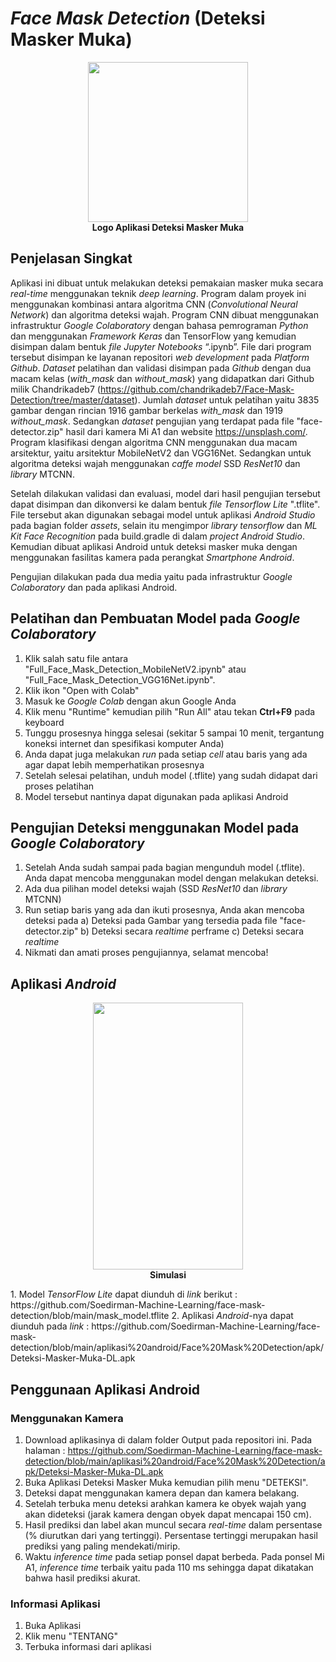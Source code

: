 # <i>Face Mask Detection</i> (Deteksi Masker Muka)
<p align="center">
  <img src="https://github.com/Soedirman-Machine-Learning/face-mask-detection/blob/main/logo-md1png.png" width="256" height="256">
  <br>
  <b>Logo Aplikasi Deteksi Masker Muka</b>
</p>

## Penjelasan Singkat
Aplikasi ini dibuat untuk melakukan deteksi pemakaian masker muka secara <i>real-time</i> menggunakan teknik <i>deep learning</i>. Program dalam proyek ini menggunakan kombinasi antara algoritma CNN (<i>Convolutional Neural Network</i>) dan algoritma deteksi wajah. Program CNN dibuat menggunakan infrastruktur <i>Google Colaboratory</i> dengan bahasa pemrograman <i>Python</i> dan menggunakan <i>Framework Keras</i> dan TensorFlow yang kemudian disimpan dalam bentuk <i>file Jupyter Notebooks</i> “.ipynb”. File dari program tersebut disimpan ke layanan repositori <i>web development</i> pada <i>Platform Github</i>.
<i>Dataset</i> pelatihan dan validasi disimpan pada <i>Github</i> dengan dua macam kelas (<i>with_mask</i> dan <i>without_mask</i>) yang didapatkan dari Github milik Chandrikadeb7 (https://github.com/chandrikadeb7/Face-Mask-Detection/tree/master/dataset). Jumlah <i>dataset</i> untuk pelatihan yaitu 3835 gambar dengan rincian 1916 gambar berkelas <i>with_mask</i> dan 1919 <i>without_mask</i>. Sedangkan <i>dataset</i> pengujian yang terdapat pada file "face-detector.zip" hasil dari kamera Mi A1 dan website https://unsplash.com/.
Program klasifikasi dengan algoritma CNN menggunakan dua macam arsitektur, yaitu arsitektur MobileNetV2 dan VGG16Net. Sedangkan untuk algoritma deteksi wajah menggunakan <i>caffe model</i> SSD <i>ResNet10</i> dan <i>library</i> MTCNN.

Setelah dilakukan validasi dan evaluasi, model dari hasil pengujian tersebut dapat disimpan dan dikonversi ke dalam bentuk <i>file Tensorflow Lite</i> ".tflite". File tersebut akan digunakan sebagai model untuk aplikasi <i>Android Studio</i> pada bagian folder <i>assets</i>, selain itu mengimpor <i>library tensorflow</i> dan <i>ML Kit Face Recognition</i> pada build.gradle di dalam <i>project Android Studio</i>. Kemudian dibuat aplikasi Android untuk deteksi masker muka dengan menggunakan fasilitas kamera pada perangkat <i>Smartphone Android</i>.

Pengujian dilakukan pada dua media yaitu pada infrastruktur <i>Google Colaboratory</i> dan pada aplikasi Android.

## Pelatihan dan Pembuatan Model pada <i>Google Colaboratory</i>
1. Klik salah satu file antara "Full_Face_Mask_Detection_MobileNetV2.ipynb" atau "Full_Face_Mask_Detection_VGG16Net.ipynb".
2. Klik ikon "Open with Colab"
3. Masuk ke <i>Google Colab</i> dengan akun Google Anda
4. Klik menu "Runtime" kemudian pilih "Run All" atau tekan <b>Ctrl+F9</b> pada keyboard
5. Tunggu prosesnya hingga selesai (sekitar 5 sampai 10 menit, tergantung koneksi internet dan spesifikasi komputer Anda)
6. Anda dapat juga melakukan <i>run</i> pada setiap <i>cell</i> atau baris yang ada agar dapat lebih memperhatikan prosesnya
6. Setelah selesai pelatihan, unduh model (.tflite) yang sudah didapat dari proses pelatihan
7. Model tersebut nantinya dapat digunakan pada aplikasi Android

## Pengujian Deteksi menggunakan Model pada <i>Google Colaboratory</i>
1. Setelah Anda sudah sampai pada bagian mengunduh model (.tflite). Anda dapat mencoba menggunakan model dengan melakukan deteksi.
2. Ada dua pilihan model deteksi wajah (SSD <i>ResNet10</i> dan <i>library</i> MTCNN)
3. Run setiap baris yang ada dan ikuti prosesnya, Anda akan mencoba deteksi pada
   a) Deteksi pada Gambar yang tersedia pada file "face-detector.zip"
   b) Deteksi secara <i>realtime</i> perframe
   c) Deteksi secara <i>realtime</i>
4. Nikmati dan amati proses pengujiannya, selamat mencoba!

## Aplikasi <i>Android</i>
<p align="center">
  <img src="https://github.com/Soedirman-Machine-Learning/face-mask-detection/blob/main/Aplikasi-Android.gif" width="240" height="427">
  <br>
  <b>Simulasi</b>
</p>
1. Model <i>TensorFlow Lite</i> dapat diunduh di <i>link</i> berikut : https://github.com/Soedirman-Machine-Learning/face-mask-detection/blob/main/mask_model.tflite
2. Aplikasi <i>Android</i>-nya dapat diunduh pada <i>link</i> : https://github.com/Soedirman-Machine-Learning/face-mask-detection/blob/main/aplikasi%20android/Face%20Mask%20Detection/apk/Deteksi-Masker-Muka-DL.apk

## Penggunaan Aplikasi Android
### Menggunakan Kamera
1. Download aplikasinya di dalam folder Output pada repositori ini. Pada halaman : https://github.com/Soedirman-Machine-Learning/face-mask-detection/blob/main/aplikasi%20android/Face%20Mask%20Detection/apk/Deteksi-Masker-Muka-DL.apk
2. Buka Aplikasi Deteksi Masker Muka kemudian pilih menu "DETEKSI".
3. Deteksi dapat menggunakan kamera depan dan kamera belakang.
3. Setelah terbuka menu deteksi arahkan kamera ke obyek wajah yang akan dideteksi (jarak kamera dengan obyek dapat mencapai 150 cm).
4. Hasil prediksi dan label akan muncul secara <i>real-time</i> dalam persentase (% diurutkan dari yang tertinggi). Persentase tertinggi merupakan hasil prediksi yang paling mendekati/mirip.
5. Waktu <i>inference time</i> pada setiap ponsel dapat berbeda. Pada ponsel Mi A1, <i>inference time</i> terbaik yaitu pada 110 ms sehingga dapat dikatakan bahwa hasil prediksi akurat.

### Informasi Aplikasi
1. Buka Aplikasi
2. Klik menu "TENTANG"
3. Terbuka informasi dari aplikasi
